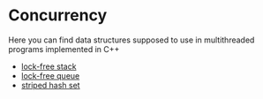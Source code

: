 # Concurrency
Here you can find data structures supposed to use in multithreaded programs implemented in C++

* [lock-free stack](/concurrency/lock-free-stack/lock_free_stack.hpp)
* [lock-free queue](/concurrency/lock-free-queue/lock_free_queue.hpp)
* [striped hash set](/concurrency/striped-hash-set/striped_hash_set.hpp)